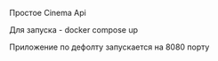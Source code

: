 Простое Cinema Api

Для запуска - docker compose up

Приложение по дефолту запускается на 8080 порту
